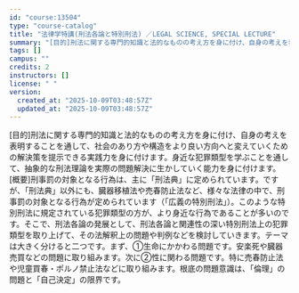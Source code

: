 ```yaml
---
id: "course:13504"
type: "course-catalog"
title: "法律学特講(刑法各論と特別刑法) ／LEGAL SCIENCE, SPECIAL LECTURE"
summary: "[目的]刑法に関する専門的知識と法的なものの考え方を身に付け、自身の考えを表明することを通して、社会のあり方や構造をより良い方向へと変えていくための解決策を提示できる実践力を身に付けます。身近な犯罪類型を学ぶことを通して、抽象的な刑法理論を…"
tags: []
campus: ""
credits: 2
instructors: []
license: " "
version:
  created_at: "2025-10-09T03:48:57Z"
  updated_at: "2025-10-09T03:48:57Z"
---
```


[目的]刑法に関する専門的知識と法的なものの考え方を身に付け、自身の考えを表明することを通して、社会のあり方や構造をより良い方向へと変えていくための解決策を提示できる実践力を身に付けます。身近な犯罪類型を学ぶことを通して、抽象的な刑法理論を実際の問題解決に生かしていく能力を身に付けます。 [概要]刑事罰の対象となる行為は、主に「刑法典」に定められています。ですが、「刑法典」以外にも、臓器移植法や売春防止法など、様々な法律の中で、刑事罰の対象となる行為が定められています（「広義の特別刑法」）。このような特別刑法に規定されている犯罪類型の方が、より身近な行為であることが多いのです。そこで、刑法各論の発展として、刑法各論と関連性の深い特別刑法上の犯罪類型を取り上げて、その法解釈上の問題や判例などを検討していきます。テーマは大きく分けると二つです。まず、①生命にかかわる問題です。安楽死や臓器売買などの問題に取り組みます。次に②性に関わる問題です。特に売春防止法や児童買春・ポルノ禁止法などに取り組みます。根底の問題意識は、「倫理」の問題と「自己決定」の限界です。
